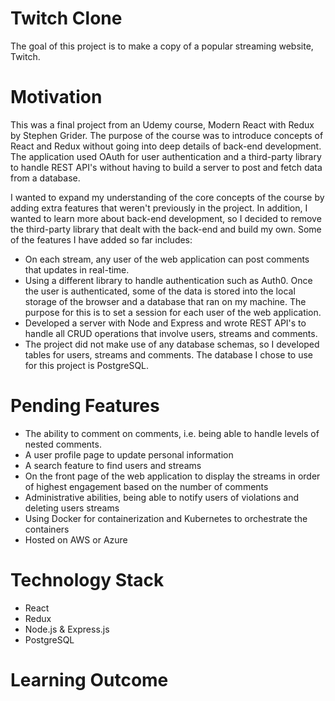 # Twitch Clone
The goal of this project is to make a copy of a popular streaming website, Twitch.

# Motivation
This was a final project from an Udemy course, Modern React with Redux by Stephen Grider. The purpose of the course was to introduce concepts of React and Redux without going into deep details of back-end development. The application used OAuth for user authentication and a third-party library to handle REST API's without having to build a server to post and fetch data from a database.

I wanted to expand my understanding of the core concepts of the course by adding extra features that weren't previously in the project. In addition, I wanted to learn more about back-end development, so I decided to remove the third-party library that dealt with the back-end and build my own. Some of the features I have added so far includes:

- On each stream, any user of the web application can post comments that updates in real-time.
- Using a different library to handle authentication such as Auth0. Once the user is authenticated, some of the data is stored into the local storage of the browser and a database that ran on my machine. The purpose for this is to set a session for each user of the web application.
- Developed a server with Node and Express and wrote REST API's to handle all CRUD operations that involve users, streams and comments.
- The project did not make use of any database schemas, so I developed tables for users, streams and comments. The database I chose to use for this project is PostgreSQL.

# Pending Features
- The ability to comment on comments, i.e. being able to handle levels of nested comments. 
- A user profile page to update personal information
- A search feature to find users and streams
- On the front page of the web application to display the streams in order of highest engagement based on the number of comments
- Administrative abilities, being able to notify users of violations and deleting users streams
- Using Docker for containerization and Kubernetes to orchestrate the containers
- Hosted on AWS or Azure

# Technology Stack
- React
- Redux
- Node.js & Express.js
- PostgreSQL

# Learning Outcome
